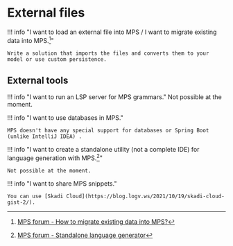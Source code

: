 # External files

!!! info "I want to load an external file into MPS / I want to migrate existing data into MPS.[^1]"

    Write a solution that imports the files and converts them to your model or use custom persistence.

## External tools

!!! info "I want to run an LSP server for MPS grammars."
    Not possible at the moment.

!!! info "I want to use databases in MPS."

    MPS doesn't have any special support for databases or Spring Boot  (unlike IntelliJ IDEA) .

!!! info "I want to create a standalone utility (not a complete IDE) for language generation with MPS.[^2]"

    Not possible at the moment.

!!! info "I want to share MPS snippets."

    You can use [Skadi Cloud](https://blog.logv.ws/2021/10/19/skadi-cloud-gist-2/).

[^1]:[MPS forum - How to migrate existing data into MPS?](https://mps-support.jetbrains.com/hc/en-us/community/posts/360010855700-How-to-migrate-existing-data-into-MPS-)
[^2]:[MPS forum - Standalone language generator](https://mps-support.jetbrains.com/hc/en-us/community/posts/360006153579-Standalone-language-generator)